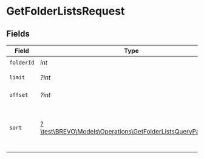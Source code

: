# GetFolderListsRequest


## Fields

| Field                                                                                                                          | Type                                                                                                                           | Required                                                                                                                       | Description                                                                                                                    |
| ------------------------------------------------------------------------------------------------------------------------------ | ------------------------------------------------------------------------------------------------------------------------------ | ------------------------------------------------------------------------------------------------------------------------------ | ------------------------------------------------------------------------------------------------------------------------------ |
| `folderId`                                                                                                                     | *int*                                                                                                                          | :heavy_check_mark:                                                                                                             | Id of the folder                                                                                                               |
| `limit`                                                                                                                        | *?int*                                                                                                                         | :heavy_minus_sign:                                                                                                             | Number of documents per page                                                                                                   |
| `offset`                                                                                                                       | *?int*                                                                                                                         | :heavy_minus_sign:                                                                                                             | Index of the first document of the page                                                                                        |
| `sort`                                                                                                                         | [?\test\BREVO\Models\Operations\GetFolderListsQueryParamSort](../../models/operations/GetFolderListsQueryParamSort.md)         | :heavy_minus_sign:                                                                                                             | Sort the results in the ascending/descending order of record creation. Default order is **descending** if `sort` is not passed |